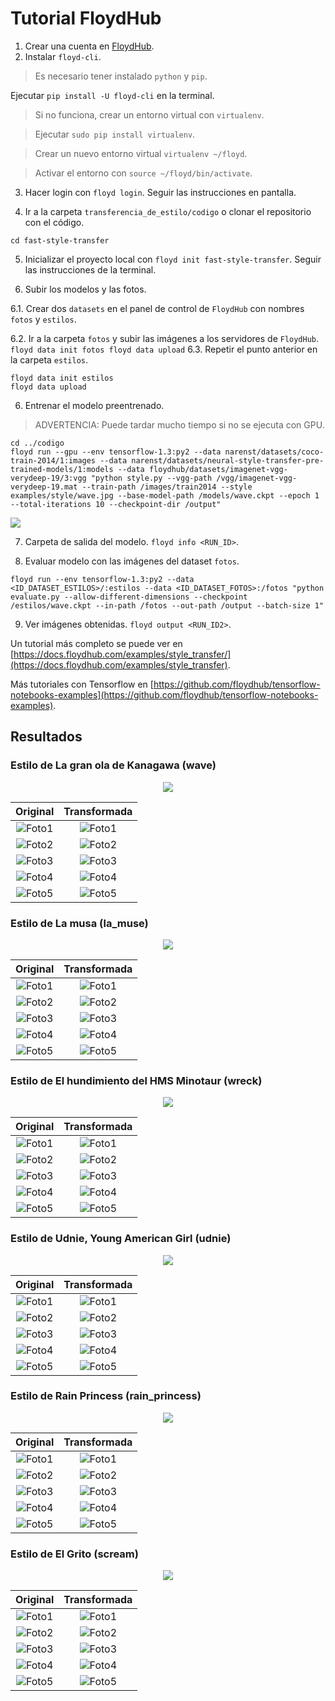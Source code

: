 # Tutorial FloydHub

1. Crear una cuenta en [FloydHub](https://floydhub.com).
2. Instalar `floyd-cli`.
> Es necesario tener instalado `python` y `pip`.

  Ejecutar `pip install -U floyd-cli` en la terminal.

  > Si no funciona, crear un entorno virtual con `virtualenv`.

  > Ejecutar `sudo pip install virtualenv`.

  > Crear un nuevo entorno virtual `virtualenv ~/floyd`.

  > Activar el entorno con `source ~/floyd/bin/activate`.

3. Hacer login con `floyd login`. Seguir las instrucciones en pantalla.

4. Ir a la carpeta `transferencia_de_estilo/codigo` o clonar el repositorio con el código.

```git clone https://github.com/lengstrom/fast-style-transfer codigo
cd fast-style-transfer
```

5. Inicializar el proyecto local con `floyd init fast-style-transfer`. Seguir las instrucciones de la terminal.

6. Subir los modelos y las fotos.

  6.1. Crear dos `datasets` en el panel de control de `FloydHub` con nombres `fotos` y `estilos`.

  6.2. Ir a la carpeta `fotos` y subir las imágenes a los servidores de `FloydHub`.
    ```
    floyd data init fotos
    floyd data upload
    ```
  6.3. Repetir el punto anterior en la carpeta `estilos`.

  ```
  floyd data init estilos
  floyd data upload
  ```

6. Entrenar el modelo preentrenado.

  > ADVERTENCIA: Puede tardar mucho tiempo si no se ejecuta con GPU.

  ```
  cd ../codigo
  floyd run --gpu --env tensorflow-1.3:py2 --data narenst/datasets/coco-train-2014/1:images --data narenst/datasets/neural-style-transfer-pre-trained-models/1:models --data floydhub/datasets/imagenet-vgg-verydeep-19/3:vgg "python style.py --vgg-path /vgg/imagenet-vgg-verydeep-19.mat --train-path /images/train2014 --style examples/style/wave.jpg --base-model-path /models/wave.ckpt --epoch 1 --total-iterations 10 --checkpoint-dir /output"

  ```

  ![](./resultados/logs.png)

7. Carpeta de salida del modelo. `floyd info <RUN_ID>`.

8. Evaluar modelo con las imágenes del dataset `fotos`.

  ```
  floyd run --env tensorflow-1.3:py2 --data <ID_DATASET_ESTILOS>/:estilos --data <ID_DATASET_FOTOS>:/fotos "python evaluate.py --allow-different-dimensions --checkpoint /estilos/wave.ckpt --in-path /fotos --out-path /output --batch-size 1"
  ```

9. Ver imágenes obtenidas. `floyd output <RUN_ID2>`.

Un tutorial más completo se puede ver en [https://docs.floydhub.com/examples/style_transfer/](https://docs.floydhub.com/examples/style_transfer).

Más tutoriales con Tensorflow en [https://github.com/floydhub/tensorflow-notebooks-examples](https://github.com/floydhub/tensorflow-notebooks-examples).

## Resultados

### Estilo de La gran ola de Kanagawa (wave)

<p align="center">
  <img src="./codigo/examples/style/wave.jpg"/>
</p>

Original             |  Transformada
:-------------------------:|:-------------------------:
![Foto1](./fotos/foto1.jpg)  |  ![Foto1](./resultados/wave/foto1.jpg)
![Foto2](./fotos/foto2.jpg)  |  ![Foto2](./resultados/wave/foto2.jpg)
![Foto3](./fotos/foto3.jpg)  |  ![Foto3](./resultados/wave/foto3.jpg)
![Foto4](./fotos/foto4.jpg)  |  ![Foto4](./resultados/wave/foto4.jpg)
![Foto5](./fotos/foto5.jpg)  |  ![Foto5](./resultados/wave/foto5.jpg)



### Estilo de La musa (la_muse)

<p align="center">
  <img src="./codigo/examples/style/la_muse.jpg"/>
</p>

Original             |  Transformada
:-------------------------:|:-------------------------:
![Foto1](./fotos/foto1.jpg)  |  ![Foto1](./resultados/la_muse/foto1.jpg)
![Foto2](./fotos/foto2.jpg)  |  ![Foto2](./resultados/la_muse/foto2.jpg)
![Foto3](./fotos/foto3.jpg)  |  ![Foto3](./resultados/la_muse/foto3.jpg)
![Foto4](./fotos/foto4.jpg)  |  ![Foto4](./resultados/la_muse/foto4.jpg)
![Foto5](./fotos/foto5.jpg)  |  ![Foto5](./resultados/la_muse/foto5.jpg)


### Estilo de El hundimiento del HMS Minotaur (wreck)

<p align="center">
  <img src="./codigo/examples/style/the_shipwreck_of_the_minotaur.jpg"/>
</p>

Original             |  Transformada
:-------------------------:|:-------------------------:
![Foto1](./fotos/foto1.jpg)  |  ![Foto1](./resultados/wreck/foto1.jpg)
![Foto2](./fotos/foto2.jpg)  |  ![Foto2](./resultados/wreck/foto2.jpg)
![Foto3](./fotos/foto3.jpg)  |  ![Foto3](./resultados/wreck/foto3.jpg)
![Foto4](./fotos/foto4.jpg)  |  ![Foto4](./resultados/wreck/foto4.jpg)
![Foto5](./fotos/foto5.jpg)  |  ![Foto5](./resultados/wreck/foto5.jpg)


### Estilo de Udnie, Young American Girl (udnie)

<p align="center">
  <img src="./codigo/examples/style/udnie.jpg"/>
</p>

Original             |  Transformada
:-------------------------:|:-------------------------:
![Foto1](./fotos/foto1.jpg)  |  ![Foto1](./resultados/udnie/foto1.jpg)
![Foto2](./fotos/foto2.jpg)  |  ![Foto2](./resultados/udnie/foto2.jpg)
![Foto3](./fotos/foto3.jpg)  |  ![Foto3](./resultados/udnie/foto3.jpg)
![Foto4](./fotos/foto4.jpg)  |  ![Foto4](./resultados/udnie/foto4.jpg)
![Foto5](./fotos/foto5.jpg)  |  ![Foto5](./resultados/udnie/foto5.jpg)



### Estilo de Rain Princess (rain_princess)

<p align="center">
  <img src="./codigo/examples/style/rain_princess.jpg"/>
</p>

Original             |  Transformada
:-------------------------:|:-------------------------:
![Foto1](./fotos/foto1.jpg)  |  ![Foto1](./resultados/rain_princess/foto1.jpg)
![Foto2](./fotos/foto2.jpg)  |  ![Foto2](./resultados/rain_princess/foto2.jpg)
![Foto3](./fotos/foto3.jpg)  |  ![Foto3](./resultados/rain_princess/foto3.jpg)
![Foto4](./fotos/foto4.jpg)  |  ![Foto4](./resultados/rain_princess/foto4.jpg)
![Foto5](./fotos/foto5.jpg)  |  ![Foto5](./resultados/rain_princess/foto5.jpg)



### Estilo de El Grito (scream)

<p align="center">
  <img src="./codigo/examples/style/the_scream.jpg"/>
</p>

Original             |  Transformada
:-------------------------:|:-------------------------:
![Foto1](./fotos/foto1.jpg)  |  ![Foto1](./resultados/scream/foto1.jpg)
![Foto2](./fotos/foto2.jpg)  |  ![Foto2](./resultados/scream/foto2.jpg)
![Foto3](./fotos/foto3.jpg)  |  ![Foto3](./resultados/scream/foto3.jpg)
![Foto4](./fotos/foto4.jpg)  |  ![Foto4](./resultados/scream/foto4.jpg)
![Foto5](./fotos/foto5.jpg)  |  ![Foto5](./resultados/scream/foto5.jpg)
